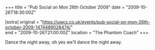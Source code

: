 +++
title = "Pub Social on Mon 26th October 2009"
date = "2009-10-26T18:30:00Z"

[extra]
original = "https://uwcs.co.uk/events/pub-social-on-mon-26th-october-2009-1474489028474/"    
end = "2009-10-26T21:00:00Z"
location = "The Phantom Coach"
+++

Dance the night away, oh yes we'll dance the night away.

